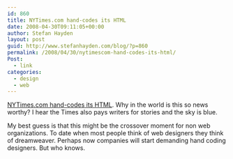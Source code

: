 ```yaml
---
id: 860
title: NYTimes.com hand-codes its HTML
date: 2008-04-30T09:11:05+00:00
author: Stefan Hayden
layout: post
guid: http://www.stefanhayden.com/blog/?p=860
permalink: /2008/04/30/nytimescom-hand-codes-its-html/
Post:
  - link
categories:
  - design
  - web
---
```

<a href="http://www.boingboing.net/2008/04/30/nytimescom-handcodes.html">NYTimes.com hand-codes its HTML</a>. Why in the world is this so news worthy? I hear the Times also pays writers for stories and the sky is blue. 

My best guess is that this might be the crossover moment for non web organizations. To date when most people think of web designers they think of dreamweaver. Perhaps now companies will start demanding hand coding designers. But who knows.
